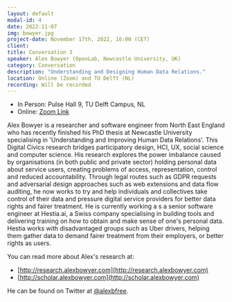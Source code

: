 ```yaml
---
layout: default
modal-id: 4
date: 2022-11-07
img: bowyer.jpg
project-date: November 17th, 2022, 16:00 (CET)
client: 
title: Conversation 3
speaker: Alex Bowyer (OpenLab, Newcastle University, UK)
category: Conversation
description: "Understanding and Designing Human Data Relations."
location: Online (Zoom) and TU Delft (NL) 
recording: Will be recorded
---
```


* In Person: Pulse Hall 9, TU Delft Campus, NL
* Online: [Zoom Link](https://tudelft.zoom.us/j/98657027065?pwd=bktvN0FVZUdPZ0YvaTZkWG9LLzltZz09)

Alex Bowyer is a researcher and software engineer from North East England who has recently finished his PhD thesis at Newcastle University specialising in 'Understanding and Improving Human Data Relations'. This Digital Civics research bridges participatory design, HCI, UX, social science and computer science. His research explores the power imbalance caused by organisations (in both public and private sector) holding personal data about service users, creating problems of access, representation, control and reduced accountability. Through legal routes such as GDPR requests and adversarial design approaches such as web extensions and data flow auditing, he now works to try and help individuals and collectives take control of their data and pressure digital service providers for better data rights and fairer treatment. He is currently working a s a senior software engineer at Hestia.ai, a Swiss company specialising in building tools and delivering training on how to obtain and make sense of one's personal data. Hestia works with disadvantaged groups such as Uber drivers, helping them gather data to demand fairer treatment from their employers, or better rights as users.

You can read more about Alex's research at:

* [http://research.alexbowyer.com](http://research.alexbowyer.com)
* [http://scholar.alexbowyer.com](http://scholar.alexbowyer.com)

He can be found on Twitter at [@alexbfree](http://twitter.com/alexbfree).